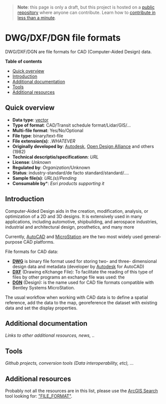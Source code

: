 > **Note**: this page is only a draft, but this project is hosted on a [public repository](https://github.com/hhkaos/awesome-arcgis) where anyone can contribute. Learn how to [contribute in less than a minute](https://github.com/hhkaos/awesome-arcgis/blob/master/CONTRIBUTING.md#contributions).

# DWG/DXF/DGN file formats

DWG/DXF/DGN are file formats for CAD (Computer-Aided Design) data.

<!-- START doctoc generated TOC please keep comment here to allow auto update -->
<!-- DON'T EDIT THIS SECTION, INSTEAD RE-RUN doctoc TO UPDATE -->
**Table of contents**

- [Quick overview](#quick-overview)
- [Introduction](#introduction)
- [Additional documentation](#additional-documentation)
- [Tools](#tools)
- [Additional resources](#additional-resources)

<!-- END doctoc generated TOC please keep comment here to allow auto update -->

## Quick overview

* **Data type**: [vector](../../../data-types/vector/README.md)
* **Type of format**: CAD/Transit schedule format/Lidar/GIS/...
* **Multi-file format**: Yes/No/Optional
* **File type**: binary/text-file
* **File extension(s)**: *.WHATEVER*
* **Originally developed by**: [Autodesk](https://en.wikipedia.org/wiki/Autodesk), [Open Design Alliance](https://en.wikipedia.org/wiki/Open_Design_Alliance) and others (1982)
* **Technical descriptio/specificationn**: *URL*
* **License**: *Unknown*
* **Regulated by**: *Organization*/Unknown
* **Status**: industry-standard/de facto standard/standard/....
* **Sample file(s)**: *URL(s)*/*Pending*
* **Consumable by***: *Esri products supporting it*

## Introduction

Computer-Aided Design aids in the creation, modification, analysis, or optimization of a 2D and 3D designs. It is extensively used in many applications, including automotive, shipbuilding, and aerospace industries, industrial and architectural design, prosthetics, and many more

Currently, [AutoCAD](https://en.wikipedia.org/wiki/AutoCAD) and [MicroStation](https://en.wikipedia.org/wiki/MicroStation) are the two most widely used general-purpose CAD platforms.

File formats for CAD data:

* **[DWG](https://en.wikipedia.org/wiki/.dwg)** is binary file format used for storing two- and three- dimensional design data and metadata (developer by [Autodesk](https://en.wikipedia.org/wiki/Autodesk) for AutoCAD)
* **[DXF](https://en.wikipedia.org/wiki/AutoCAD_DXF)** (Drawing eXchange File): To facilitate the reading of this type of files by other programs an exchange file was used: the
* **[DGN](https://en.wikipedia.org/wiki/DGN)** (Design): is the name used for CAD file formats compatible with Bentley Systems MicroStation.

The usual workflow when working with CAD data is to define a spatial reference, add the data to the map, georeference the dataset with existing data and set the display properties.

## Additional documentation

*Links to other additional resources, news, ..*

## Tools

*Github projects, conversion tools (Data interoperability, etc), ...*

## Additional resources

Probably not all the resources are in this list, please use the [ArcGIS Search](https://esri-es.github.io/arcgis-search/) tool looking for: ["FILE_FORMAT"](https://esri-es.github.io/arcgis-search/?search="FILE_FORMAT"&utm_campaign=awesome-list&utm_source=awesome-list&utm_medium=page).
